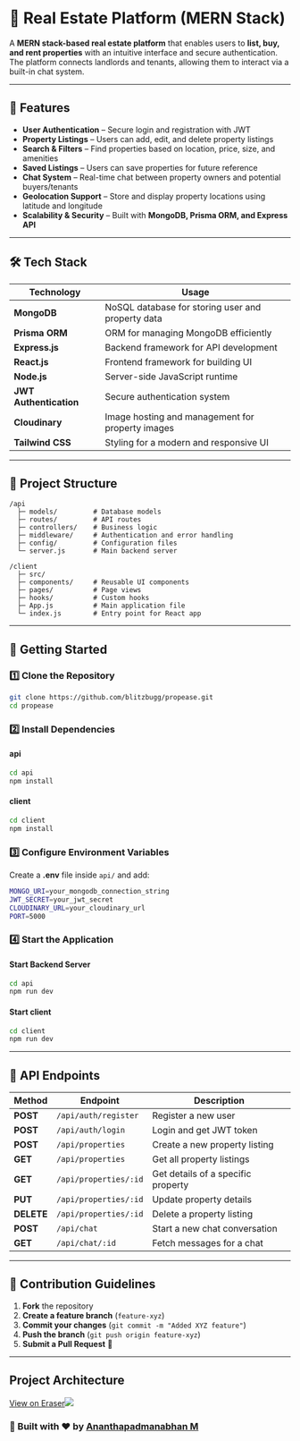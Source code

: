 # 🏡 Real Estate Platform (MERN Stack)

A **MERN stack-based real estate platform** that enables users to **list, buy, and rent properties** with an intuitive interface and secure authentication. The platform connects landlords and tenants, allowing them to interact via a built-in chat system.  

---

## 🌟 Features

- **User Authentication** – Secure login and registration with JWT  
- **Property Listings** – Users can add, edit, and delete property listings  
- **Search & Filters** – Find properties based on location, price, size, and amenities  
- **Saved Listings** – Users can save properties for future reference  
- **Chat System** – Real-time chat between property owners and potential buyers/tenants  
- **Geolocation Support** – Store and display property locations using latitude and longitude  
- **Scalability & Security** – Built with **MongoDB, Prisma ORM, and Express API**  

---

## 🛠️ Tech Stack

| Technology  | Usage |
|------------|-------|
| **MongoDB** | NoSQL database for storing user and property data |
| **Prisma ORM** | ORM for managing MongoDB efficiently |
| **Express.js** | Backend framework for API development |
| **React.js** | Frontend framework for building UI |
| **Node.js** | Server-side JavaScript runtime |
| **JWT Authentication** | Secure authentication system |
| **Cloudinary** | Image hosting and management for property images |
| **Tailwind CSS** | Styling for a modern and responsive UI |

---

## 📁 Project Structure

```
/api
  ├─ models/         # Database models
  ├─ routes/         # API routes
  ├─ controllers/    # Business logic
  ├─ middleware/     # Authentication and error handling
  ├─ config/         # Configuration files
  └─ server.js       # Main backend server

/client
  ├─ src/
  ├─ components/     # Reusable UI components
  ├─ pages/          # Page views
  ├─ hooks/          # Custom hooks
  ├─ App.js          # Main application file
  └─ index.js        # Entry point for React app
```

---

## 🚀 Getting Started  

### 1️⃣ Clone the Repository  

```sh
git clone https://github.com/blitzbugg/propease.git
cd propease
```

### 2️⃣ Install Dependencies  

#### api  
```sh
cd api
npm install
```

#### client  
```sh
cd client
npm install
```

### 3️⃣ Configure Environment Variables  

Create a **.env** file inside `api/` and add:  

```sh
MONGO_URI=your_mongodb_connection_string
JWT_SECRET=your_jwt_secret
CLOUDINARY_URL=your_cloudinary_url
PORT=5000
```

### 4️⃣ Start the Application  

#### Start Backend Server  
```sh
cd api
npm run dev
```

#### Start client  
```sh
cd client
npm run dev
```

---

## 📌 API Endpoints  

| Method | Endpoint | Description |
|--------|----------|-------------|
| **POST** | `/api/auth/register` | Register a new user |
| **POST** | `/api/auth/login` | Login and get JWT token |
| **POST** | `/api/properties` | Create a new property listing |
| **GET** | `/api/properties` | Get all property listings |
| **GET** | `/api/properties/:id` | Get details of a specific property |
| **PUT** | `/api/properties/:id` | Update property details |
| **DELETE** | `/api/properties/:id` | Delete a property listing |
| **POST** | `/api/chat` | Start a new chat conversation |
| **GET** | `/api/chat/:id` | Fetch messages for a chat |

---

## 🤝 Contribution Guidelines  

1. **Fork** the repository  
2. **Create a feature branch** (`feature-xyz`)  
3. **Commit your changes** (`git commit -m "Added XYZ feature"`)  
4. **Push the branch** (`git push origin feature-xyz`)  
5. **Submit a Pull Request** 🚀  

---

## Project Architecture
[View on Eraser![](https://app.eraser.io/workspace/8PB7mu3LIwB1Lxn2uKgi/preview?elements=NSi8H18q7NPVjMKInvHsrQ&type=embed)](https://app.eraser.io/workspace/8PB7mu3LIwB1Lxn2uKgi?elements=NSi8H18q7NPVjMKInvHsrQ)

### 🚀 Built with ❤️ by [Ananthapadmanabhan M](https://github.com/blitzbugg)  

